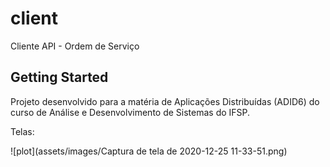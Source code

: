 # client

Cliente API - Ordem de Serviço

## Getting Started

Projeto desenvolvido para a matéria de Aplicações Distribuídas (ADID6) do curso de Análise e Desenvolvimento de Sistemas do IFSP.

Telas:

![plot](assets/images/Captura de tela de 2020-12-25 11-33-51.png)